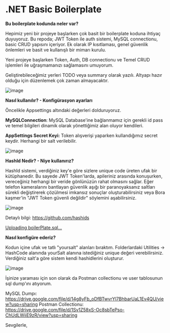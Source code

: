 # .NET Basic Boilerplate

**Bu boilerplate kodunda neler var?**

Hepimiz yeni bir projeye başlarken çok basit bir boilerplate koduna ihtiyaç duyuyoruz. Bu repoda; JWT Token ile auth sistemi, MySQL connectionu, basic CRUD yapısını içeriyor. Ek olarak IP kısıtlaması, genel güvenlik önlemleri ve basit ve kullanışlı bir mimarı kurulu. 

Yeni projeye başlarken Token, Auth, DB connectionu ve Temel CRUD işlemleri ile uğraşmamanızı sağlamasını umuyorum.

Geliştirebileceğimiz yerleri TODO veya summary olarak yazılı. Altyapı hazır olduğu için düzenlemek çok zaman almayacaktır.

![image](https://github.com/hasaneyldrm/.NET-Basic-Boilerplate/assets/28005450/ffc29d79-05f5-4b80-b808-1db78d26a694)



**Nasıl kullanılır? - Konfigürasyon ayarları**

Öncelikle Appsettings altındaki değerleri dolduruyoruz.

**MySQLConnection**: MySQL Database'ine bağlanmamız için gerekli id pass ve temel bilgileri dinamik olarak yönettiğimiz alan oluyor kendileri.

**AppSettings Secret Keyi:** Token alışverişi yaparken kullandığımız secret keydir. Herhangi bir salt verilebilir.

![image](https://github.com/hasaneyldrm/.NET-Basic-Boilerplate/assets/28005450/a93c7c9f-a5fd-4b1a-a951-2910e9783b92)


**HashId Nedir? - Niye kullanırız?**

HashId sistemi, verdiğiniz key'e göre sizlere unique code üreten ufak bir kütüphanedir. Bu sayede JWT Token'larda, apileriniz arasında konuşurken, vereceğiniz herhangi bir veride gönlünüzün rahat olmasını sağlar.
Eğer telefon kameralarını bantlayan güvenlik aşığı bir paranoyaksanız saltları sürekli değiştirerek çözülmesi imkansız sonuçlar oluşturabilirsiniz veya Bora kaşmer'in "JWT Token güvenli değildir" söylemini aşabilirsiniz.

![image](https://github.com/hasaneyldrm/.NET-Basic-Boilerplate/assets/28005450/e5762bd3-ae53-4f69-887e-b864172c9db9)

Detaylı bilgi: https://github.com/hashids 


[Uploading boilerPlate.sql…]()

**Nasıl konfigüre ederiz?**

Kodun içine ufak ve tatlı "yoursalt" alanları bıraktım. Folderlardaki Utilities -> HashCode alanında yourSalt alanına istediğiniz unique değeri verebilirsiniz. Verdiğiniz salt'a göre sistem kendi hashidlerini oluşturur.

![image](https://github.com/hasaneyldrm/.NET-Basic-Boilerplate/assets/28005450/2606f9ce-db98-40f2-bfa9-2c84bb505380)


İşinize yaraması için son olarak da Postman collectionu ve user tablosunun sql dump'ını atıyorum.

MySQL Dumpı: https://drive.google.com/file/d/14g8yFb_oDfBTwvrYl7BhbarUaL1Ev4QU/view?usp=sharing
Postman Collectionu: https://drive.google.com/file/d/1Sv1Z58xS-Oc8sbTePso-ChUdLWiiE9zR/view?usp=sharing

Sevgilerle,
